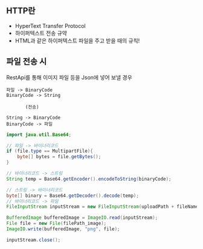 ## HTTP란

- HyperText Transfer Protocol
- 하이퍼텍스트 전송 규약
- HTML과 같은 하이퍼텍스트 파일을 주고 받을 때의 규칙!




## 파일 전송 시

RestApi를 통해 이미지 파일 등을 Json에 넣어 보낼 경우

```
파일 -> BinaryCode
BinaryCode -> String

       (전송)

String -> BinaryCode
BinaryCode -> 파일
```

```java
import java.util.Base64;

// 파일 -> 바이너리코드
if (file.type == MultipartFile){
    byte[] bytes = file.getBytes();
}

// 바이너리코드 -> 스트링
String temp = Base64.getEncoder().encodeToString(binaryCode);

// 스트링 -> 바이너리코드
byte[] binary = Base64.getDecoder().decode(temp);
// 바이너리코드 -> 파일
FileInputStream inputStream = new FileInputStream(uploadPath + fileName);

BufferedImage bufferedImage = ImageIO.read(inputStream);
File file = new File(filePath_image);
ImageIO.write(bufferedImage, "png", file);

inputStream.close();
```